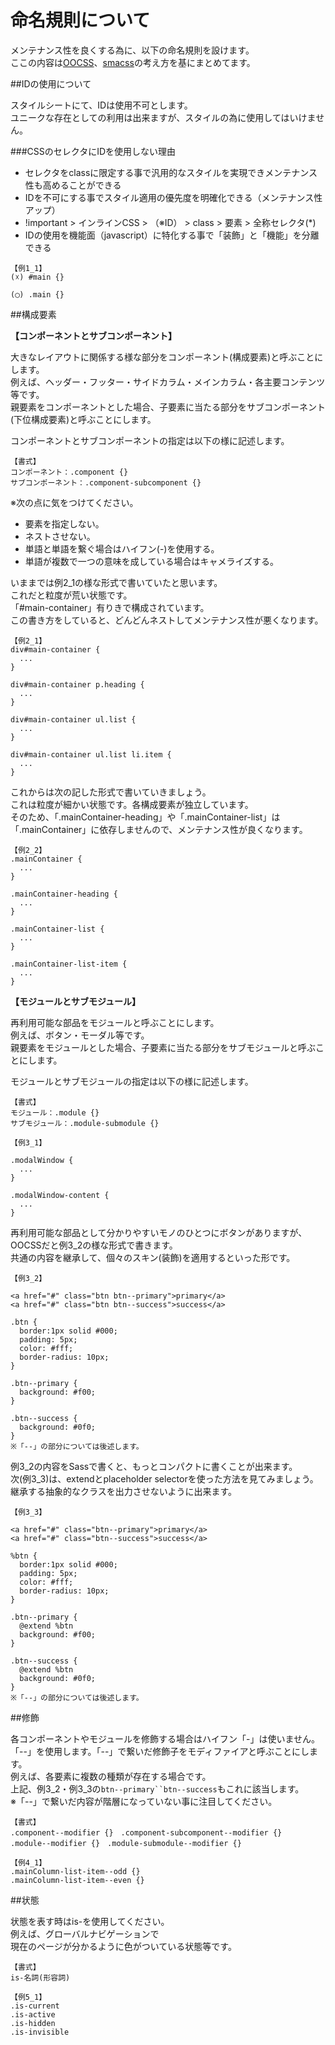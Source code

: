 命名規則について
=================

メンテナンス性を良くする為に、以下の命名規則を設けます。  
ここの内容は[OOCSS](http://oocss.org/)、[smacss](http://smacss.com/)の考え方を基にまとめてます。

##IDの使用について

スタイルシートにて、IDは使用不可とします。  
ユニークな存在としての利用は出来ますが、スタイルの為に使用してはいけません。  

###CSSのセレクタにIDを使用しない理由

 * セレクタをclassに限定する事で汎用的なスタイルを実現できメンテナンス性も高めることができる
 * IDを不可にする事でスタイル適用の優先度を明確化できる（メンテナンス性アップ）
  * !important > インラインCSS > （※ID） > class > 要素 > 全称セレクタ(*)
 * IDの使用を機能面（javascript）に特化する事で「装飾」と「機能」を分離できる

```text
【例1_1】
(☓) #main {}

(◯) .main {}
```

##構成要素

__【コンポーネントとサブコンポーネント】__

大きなレイアウトに関係する様な部分をコンポーネント(構成要素)と呼ぶことにします。  
例えば、ヘッダー・フッター・サイドカラム・メインカラム・各主要コンテンツ等です。  
親要素をコンポーネントとした場合、子要素に当たる部分をサブコンポーネント(下位構成要素)と呼ぶことにします。

コンポーネントとサブコンポーネントの指定は以下の様に記述します。

```text
【書式】
コンポーネント：.component {}
サブコンポーネント：.component-subcomponent {}
```
※次の点に気をつけてください。

 * 要素を指定しない。
 * ネストさせない。
 * 単語と単語を繋ぐ場合はハイフン(-)を使用する。
 * 単語が複数で一つの意味を成している場合はキャメライズする。

いままでは例2_1の様な形式で書いていたと思います。  
これだと粒度が荒い状態です。  
「#main-container」有りきで構成されています。  
この書き方をしていると、どんどんネストしてメンテナンス性が悪くなります。
```text
【例2_1】
div#main-container {
  ...
}

div#main-container p.heading {
  ...
}

div#main-container ul.list {
  ...
}

div#main-container ul.list li.item {
  ...
}
```

これからは次の記した形式で書いていきましょう。  
これは粒度が細かい状態です。各構成要素が独立しています。  
そのため、「.mainContainer-heading」や「.mainContainer-list」は  
「.mainContainer」に依存しませんので、メンテナンス性が良くなります。
```text
【例2_2】
.mainContainer {
  ...
}

.mainContainer-heading {
  ...
}

.mainContainer-list {
  ...
}

.mainContainer-list-item {
  ...
}
```


__【モジュールとサブモジュール】__

再利用可能な部品をモジュールと呼ぶことにします。  
例えば、ボタン・モーダル等です。  
親要素をモジュールとした場合、子要素に当たる部分をサブモジュールと呼ぶことにします。

モジュールとサブモジュールの指定は以下の様に記述します。

```text
【書式】
モジュール：.module {}
サブモジュール：.module-submodule {}
```

```text
【例3_1】

.modalWindow {
  ...
}

.modalWindow-content {
  ...
}
```

再利用可能な部品として分かりやすいモノのひとつにボタンがありますが、  
OOCSSだと例3_2の様な形式で書きます。  
共通の内容を継承して、個々のスキン(装飾)を適用するといった形です。
```text
【例3_2】

<a href="#" class="btn btn--primary">primary</a>
<a href="#" class="btn btn--success">success</a>

.btn {
  border:1px solid #000;
  padding: 5px;
  color: #fff;
  border-radius: 10px;
}

.btn--primary {
  background: #f00;
}

.btn--success {
  background: #0f0;
}
※「--」の部分については後述します。
```

例3_2の内容をSassで書くと、もっとコンパクトに書くことが出来ます。  
次(例3_3)は、extendとplaceholder selectorを使った方法を見てみましょう。  
継承する抽象的なクラスを出力させないように出来ます。
```text
【例3_3】

<a href="#" class="btn--primary">primary</a>
<a href="#" class="btn--success">success</a>

%btn {
  border:1px solid #000;
  padding: 5px;
  color: #fff;
  border-radius: 10px;
}

.btn--primary {
  @extend %btn
  background: #f00;
}

.btn--success {
  @extend %btn
  background: #0f0;
}
※「--」の部分については後述します。
```

##修飾

各コンポーネントやモジュールを修飾する場合はハイフン「-」は使いません。  
「--」を使用します。「--」で繋いだ修飾子をモディファイアと呼ぶことにします。  
例えば、各要素に複数の種類が存在する場合です。  
上記、例3_2・例3_3の`btn--primary``btn--success`もこれに該当します。  
※「--」で繋いだ内容が階層になっていない事に注目してください。

```text
【書式】
.component--modifier {}　.component-subcomponent--modifier {}
.module--modifier {}　.module-submodule--modifier {}
```

```text
【例4_1】
.mainColumn-list-item--odd {}
.mainColumn-list-item--even {}
```

##状態

状態を表す時はis-を使用してください。  
例えば、グローバルナビゲーションで  
現在のページが分かるように色がついている状態等です。

```text
【書式】
is-名詞(形容詞)
```
```text
【例5_1】
.is-current
.is-active
.is-hidden
.is-invisible
```